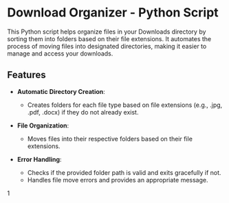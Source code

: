 # **Download Organizer - Python Script**

This Python script helps organize files in your Downloads directory by sorting them into folders based on their file extensions. It automates the process of moving files into designated directories, making it easier to manage and access your downloads.

## **Features**

- **Automatic Directory Creation**:
  - Creates folders for each file type based on file extensions (e.g., .jpg, .pdf, .docx) if they do not already exist.
  
- **File Organization**:
  - Moves files into their respective folders based on their file extensions.
  
- **Error Handling**:
  - Checks if the provided folder path is valid and exits gracefully if not.
  - Handles file move errors and provides an appropriate message.



1
